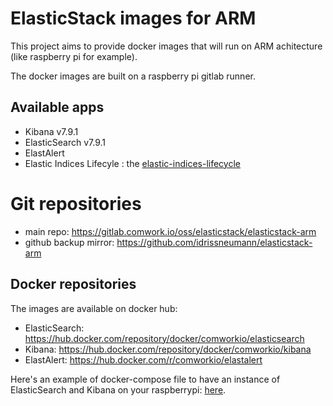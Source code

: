 # ElasticStack images for ARM

This project aims to provide docker images that will run on ARM achitecture (like raspberry pi for example).

The docker images are built on a raspberry pi gitlab runner.

## Available apps

* Kibana v7.9.1
* ElasticSearch v7.9.1
* ElastAlert
* Elastic Indices Lifecyle : the [elastic-indices-lifecycle](https://gitlab.comwork.io/oss/elasticstack/elastic-indices-lifecycle)

# Git repositories

* main repo: https://gitlab.comwork.io/oss/elasticstack/elasticstack-arm
* github backup mirror: https://github.com/idrissneumann/elasticstack-arm
## Docker repositories

The images are available on docker hub:
* ElasticSearch: https://hub.docker.com/repository/docker/comworkio/elasticsearch
* Kibana: https://hub.docker.com/repository/docker/comworkio/kibana
* ElastAlert: https://hub.docker.com/r/comworkio/elastalert

Here's an example of docker-compose file to have an instance of ElasticSearch and Kibana on your raspberrypi: [here](./docker-compose-example.yml).
